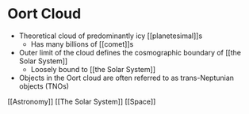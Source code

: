 # Oort Cloud

- Theoretical cloud of predominantly icy [[planetesimal]]s
  - Has many billions of [[comet]]s
- Outer limit of the cloud defines the cosmographic boundary of [[the Solar System]]
  - Loosely bound to [[the Solar System]]
- Objects in the Oort cloud are often referred to as trans-Neptunian objects (TNOs)

[[Astronomy]] [[The Solar System]] [[Space]]

